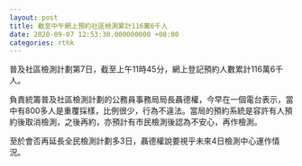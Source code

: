 ```yaml
---
layout: post
title: 截至中午網上預約社區檢測累計116萬6千人
date: 2020-09-07 12:53:30.000000000 +08:00
categories: rthk
---
```


普及社區檢測計劃第7日，截至上午11時45分，網上登記預約人數累計116萬6千人。

負責統籌普及社區檢測計劃的公務員事務局局長聶德權，今早在一個電台表示，當中有800多人是重覆採樣，比例很少，行為不違法。當局的預約系統是容許有人預約後取消檢測，之後再約，亦預計有市民檢測後認為不安心，再作檢測。

至於會否再延長全民檢測計劃多3日，聶德權說要視乎未來4日檢測中心運作情況。
